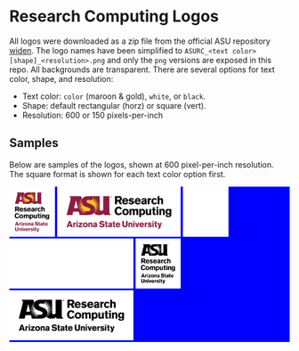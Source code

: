 Research Computing Logos
========================

All logos were downloaded as a zip file from the official ASU repository
[widen][1]. The logo names have been simplified to
`ASURC_<text color>[shape]_<resolution>.png` and only the `png` versions
are exposed in this repo. All backgrounds are transparent. There are
several options for text color, shape, and resolution:

* Text color: `color` (maroon & gold), `white`, or `black`.
* Shape: default rectangular (horz) or square (vert).
* Resolution: 600 or 150 pixels-per-inch 

Samples 
-------

Below are samples of the logos, shown at 600 pixel-per-inch resolution.
The square format is shown for each text color option first.

<div float="left" style="background:blue;">
<img height=90 src="ASURC_color_square_600.png" alt="Color, Square" >
<img height=90 src="ASURC_color_600.png"        alt="Color"         >
<img height=90 src="ASURC_white_square_600.png" alt="White, Square" >
<img height=90 src="ASURC_white_600.png"        alt="White"         >
<img height=90 src="ASURC_black_square_600.png" alt="Black, Square" >
<img height=90 src="ASURC_black_600.png"        alt="Black"         >
</div>


[1]: https://collective.asu.edu/dam/dashboard
